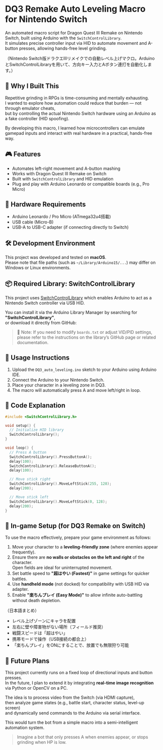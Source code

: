 # DQ3 Remake Auto Leveling Macro for Nintendo Switch

An automated macro script for Dragon Quest III Remake on Nintendo Switch, built using Arduino with the `SwitchControlLibrary`.  
It simulates precise controller input via HID to automate movement and A-button presses, allowing hands-free level grinding.

（Nintendo Switch版ドラクエIIIリメイクでの自動レベル上げマクロ。ArduinoとSwitchControlLibraryを用いて、方向キー入力とAボタン連打を自動化します。）


## 🎯 Why I Built This

Repetitive grinding in RPGs is time-consuming and mentally exhausting.  
I wanted to explore how automation could reduce that burden — not through emulator cheats,  
but by controlling the actual Nintendo Switch hardware using an Arduino as a fake controller (HID spoofing).

By developing this macro, I learned how microcontrollers can emulate gamepad inputs and interact with real hardware in a practical, hands-free way.


## 🎮 Features

- Automates left-right movement and A-button mashing
- Works with Dragon Quest III Remake on Switch
- Built with `SwitchControlLibrary` and HID emulation
- Plug and play with Arduino Leonardo or compatible boards (e.g., Pro Micro)


## 🔧 Hardware Requirements

- Arduino Leonardo / Pro Micro (ATmega32u4搭載)
- USB cable (Micro-B)
- USB-A to USB-C adapter (if connecting directly to Switch)


## 🛠️ Development Environment

This project was developed and tested on **macOS**.  
Please note that file paths (such as `~/Library/Arduino15/...`) may differ on Windows or Linux environments.


## 📦 Required Library: SwitchControlLibrary

This project uses [SwitchControlLibrary](https://github.com/celclow/SwitchControlLibrary)
which enables Arduino to act as a Nintendo Switch controller via USB HID.

You can install it via the Arduino Library Manager by searching for **"SwitchControlLibrary"**,  
or download it directly from GitHub:

> 📌 Note: If you need to modify `boards.txt` or adjust VID/PID settings, please refer to the instructions on the library’s GitHub page or related documentation.


## 🚀 Usage Instructions

1. Upload the `DQ3_auto_leveling.ino` sketch to your Arduino using Arduino IDE.
2. Connect the Arduino to your Nintendo Switch.
3. Place your character in a leveling zone in DQ3.
4. The macro will automatically press A and move left/right in loop.


## 🧠 Code Explanation

```cpp
#include <SwitchControlLibrary.h>

void setup() {
  // Initialize HID library
  SwitchControlLibrary();
}

void loop() {
  // Press A button
  SwitchControlLibrary().PressButtonA();
  delay(100);
  SwitchControlLibrary().ReleaseButtonA();
  delay(100);

  // Move stick right
  SwitchControlLibrary().MoveLeftStick(255, 128);
  delay(200);

  // Move stick left
  SwitchControlLibrary().MoveLeftStick(0, 128);
  delay(200);
}
```

## 🧾 In-game Setup (for DQ3 Remake on Switch)

To use the macro effectively, prepare your game environment as follows:

1. Move your character to a **leveling-friendly zone** (where enemies appear frequently).
2. Ensure there are **no walls or obstacles on the left and right** of the character.  
   Open fields are ideal for uninterrupted movement.
3. Set battle speed to **"超はやい (Fastest)"** in game settings for quicker battles.
4. Use **handheld mode** (not docked) for compatibility with USB HID via adapter.
5. Enable **"楽ちんプレイ (Easy Mode)"** to allow infinite auto-battling without death depletion.

（日本語まとめ）
- レベル上げゾーンにキャラを配置
- 左右に壁や障害物がない場所（フィールド推奨）
- 戦闘スピードは「超はやい」
- 携帯モードで操作（USB接続の都合上）
- 「楽ちんプレイ」をONにすることで、放置でも無限狩り可能


## 🚀 Future Plans

This project currently runs on a fixed loop of directional inputs and button presses.  
In the future, I plan to extend it by integrating **real-time image recognition** via Python or OpenCV on a PC.

The idea is to process video from the Switch (via HDMI capture),  
then analyze game states (e.g., battle start, character status, level-up screen)  
and dynamically send commands to the Arduino via serial interface.

This would turn the bot from a simple macro into a semi-intelligent automation system.

> Imagine a bot that only presses A when enemies appear, or stops grinding when HP is low.
